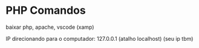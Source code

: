 # PHP Comandos

baixar php, apache, vscode (xamp)

IP direcionando para o computador: 127.0.0.1 (atalho localhost) (seu ip tbm)




